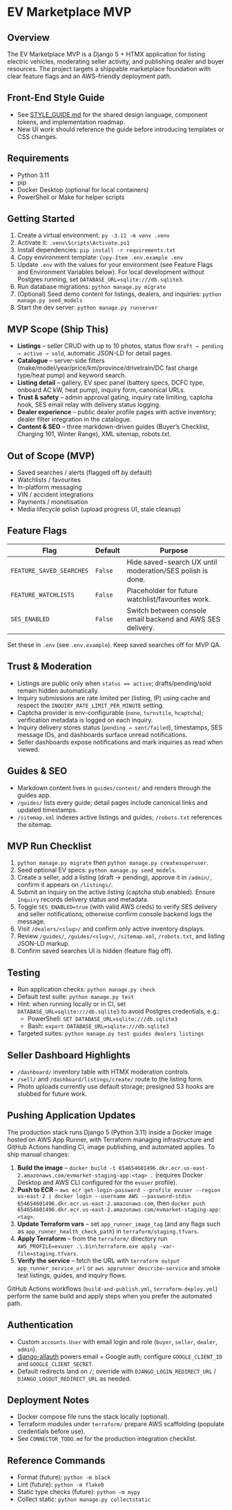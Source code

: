 # EV Marketplace MVP

## Overview
The EV Marketplace MVP is a Django 5 + HTMX application for listing electric vehicles, moderating seller activity, and publishing dealer and buyer resources. The project targets a shippable marketplace foundation with clear feature flags and an AWS-friendly deployment path.

## Front-End Style Guide
- See [STYLE_GUIDE.md](STYLE_GUIDE.md) for the shared design language, component tokens, and implementation roadmap.
- New UI work should reference the guide before introducing templates or CSS changes.

## Requirements
- Python 3.11
- pip
- Docker Desktop (optional for local containers)
- PowerShell or Make for helper scripts

## Getting Started
1. Create a virtual environment: `py -3.11 -m venv .venv`
2. Activate it: `.venv\Scripts\Activate.ps1`
3. Install dependencies: `pip install -r requirements.txt`
4. Copy environment template: `Copy-Item .env.example .env`
5. Update `.env` with the values for your environment (see Feature Flags and Environment Variables below). For local development without Postgres running, set `DATABASE_URL=sqlite:///db.sqlite3`.
6. Run database migrations: `python manage.py migrate`
7. (Optional) Seed demo content for listings, dealers, and inquiries: `python manage.py seed_models`
8. Start the dev server: `python manage.py runserver`

## MVP Scope (Ship This)
- **Listings** – seller CRUD with up to 10 photos, status flow `draft → pending → active → sold`, automatic JSON-LD for detail pages.
- **Catalogue** – server-side filters (make/model/year/price/km/province/drivetrain/DC fast charge type/heat pump) and keyword search.
- **Listing detail** – gallery, EV spec panel (battery specs, DCFC type, onboard AC kW, heat pump), inquiry form, canonical URLs.
- **Trust & safety** – admin approval gating, inquiry rate limiting, captcha hook, SES email relay with delivery status logging.
- **Dealer experience** – public dealer profile pages with active inventory; dealer filter integration in the catalogue.
- **Content & SEO** – three markdown-driven guides (Buyer’s Checklist, Charging 101, Winter Range), XML sitemap, robots.txt.

## Out of Scope (MVP)
- Saved searches / alerts (flagged off by default)
- Watchlists / favourites
- In-platform messaging
- VIN / accident integrations
- Payments / monetisation
- Media lifecycle polish (upload progress UI, stale cleanup)

## Feature Flags
| Flag | Default | Purpose |
| --- | --- | --- |
| `FEATURE_SAVED_SEARCHES` | `False` | Hide saved-search UX until moderation/SES polish is done. |
| `FEATURE_WATCHLISTS` | `False` | Placeholder for future watchlist/favourites work. |
| `SES_ENABLED` | `False` | Switch between console email backend and AWS SES delivery. |

Set these in `.env` (see `.env.example`). Keep saved searches off for MVP QA.

## Trust & Moderation
- Listings are public only when `status == active`; drafts/pending/sold remain hidden automatically.
- Inquiry submissions are rate limited per (listing, IP) using cache and respect the `INQUIRY_RATE_LIMIT_PER_MINUTE` setting.
- Captcha provider is env-configurable (`none`, `turnstile`, `hcaptcha`); verification metadata is logged on each inquiry.
- Inquiry delivery stores status (`pending → sent/failed`), timestamps, SES message IDs, and dashboards surface unread notifications.
- Seller dashboards expose notifications and mark inquiries as read when viewed.

## Guides & SEO
- Markdown content lives in `guides/content/` and renders through the guides app.
- `/guides/` lists every guide; detail pages include canonical links and updated timestamps.
- `/sitemap.xml` indexes active listings and guides; `/robots.txt` references the sitemap.

## MVP Run Checklist
1. `python manage.py migrate` then `python manage.py createsuperuser`.
2. Seed optional EV specs: `python manage.py seed_models`.
3. Create a seller, add a listing (draft → pending), approve it in `/admin/`, confirm it appears on `/listings/`.
4. Submit an inquiry on the active listing (captcha stub enabled). Ensure `Inquiry` records delivery status and metadata.
5. Toggle `SES_ENABLED=true` (with valid AWS creds) to verify SES delivery and seller notifications; otherwise confirm console backend logs the message.
6. Visit `/dealers/<slug>/` and confirm only active inventory displays.
7. Review `/guides/`, `/guides/<slug>/`, `/sitemap.xml`, `/robots.txt`, and listing JSON-LD markup.
8. Confirm saved searches UI is hidden (feature flag off).

## Testing
- Run application checks: `python manage.py check`
- Default test suite: `python manage.py test`
- Hint: when running locally or in CI, set `DATABASE_URL=sqlite:///db.sqlite3` to avoid Postgres credentials, e.g.:
  - PowerShell: `SET DATABASE_URL=sqlite:///db.sqlite3`
  - Bash: `export DATABASE_URL=sqlite:///db.sqlite3`
- Targeted suites: `python manage.py test guides dealers listings`

## Seller Dashboard Highlights
- `/dashboard/` inventory table with HTMX moderation controls.
- `/sell/` and `/dashboard/listings/create/` route to the listing form.
- Photo uploads currently use default storage; presigned S3 hooks are stubbed for future work.

## Pushing Application Updates
The production stack runs Django 5 (Python 3.11) inside a Docker image hosted on AWS App Runner, with Terraform managing infrastructure and GitHub Actions handling CI, image publishing, and automated applies. To ship manual changes:

1. **Build the image** – `docker build -t 654654601496.dkr.ecr.us-east-2.amazonaws.com/evmarket-staging-app:<tag> .` (requires Docker Desktop and AWS CLI configured for the `evuser` profile).
2. **Push to ECR** – `aws ecr get-login-password --profile evuser --region us-east-2 | docker login --username AWS --password-stdin 654654601496.dkr.ecr.us-east-2.amazonaws.com`, then `docker push 654654601496.dkr.ecr.us-east-2.amazonaws.com/evmarket-staging-app:<tag>`.
3. **Update Terraform vars** – set `app_runner_image_tag` (and any flags such as `app_runner_health_check_path`) in `terraform/staging.tfvars`.
4. **Apply Terraform** – from the `terraform/` directory run `AWS_PROFILE=evuser .\.bin\terraform.exe apply -var-file=staging.tfvars`.
5. **Verify the service** – fetch the URL with `terraform output app_runner_service_url` or `aws apprunner describe-service` and smoke test listings, guides, and inquiry flows.

GitHub Actions workflows (`build-and-publish.yml`, `terraform-deploy.yml`) perform the same build and apply steps when you prefer the automated path.

## Authentication
- Custom `accounts.User` with email login and role (`buyer`, `seller`, `dealer`, `admin`).
- [django-allauth](https://github.com/pennersr/django-allauth) powers email + Google auth; configure `GOOGLE_CLIENT_ID` and `GOOGLE_CLIENT_SECRET`.
- Default redirects land on `/`; override with `DJANGO_LOGIN_REDIRECT_URL` / `DJANGO_LOGOUT_REDIRECT_URL` as needed.

## Deployment Notes
- Docker compose file runs the stack locally (optional).
- Terraform modules under `terraform/` prepare AWS scaffolding (populate credentials before use).
- See `CONNECTOR_TODO.md` for the production integration checklist.

## Reference Commands
- Format (future): `python -m black`
- Lint (future): `python -m flake8`
- Static type checks (future): `python -m mypy`
- Collect static: `python manage.py collectstatic`
